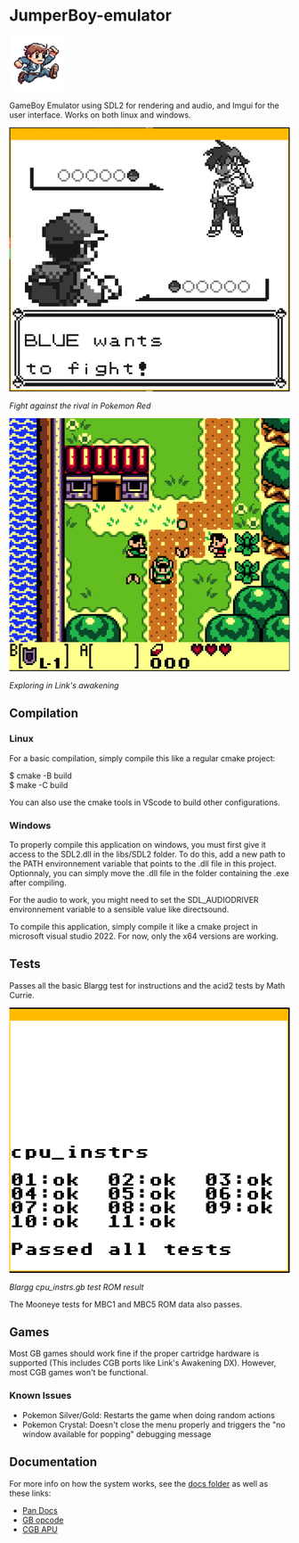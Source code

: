 # JumperBoy-emulator
<img src="./img/jump-man.png" width="100">

GameBoy Emulator using SDL2 for rendering and audio, and Imgui for the user interface. 
Works on both linux and windows.

![pkmn](./img/pkmn-red.png "Pokemon Red")

*Fight against the rival in Pokemon Red*

![zelda](./img/zelda-dx.png "Link's Awakening")

*Exploring in Link's awakening*

## Compilation

### Linux

For a basic compilation, simply compile this like a regular cmake project:

$ cmake -B build  
$ make -C build  

You can also use the cmake tools in VScode to build other configurations.

### Windows

To properly compile this application on windows, you must first give it access to the SDL2.dll in the libs/SDL2 folder.
To do this, add a new path to the PATH environnement variable that points to the .dll file in this project. Optionnaly, you 
can simply move the .dll file in the folder containing the .exe after compiling.  

For the audio to work, you might need to set the SDL_AUDIODRIVER environnement variable to a sensible value like directsound.  

To compile this application, simply compile it like a cmake project in microsoft visual studio 2022. For now, only the x64 versions 
are working.

## Tests

Passes all the basic Blargg test for instructions and the acid2 tests by Math Currie.

![test](./img/blargg-instr.png "Blargg")

*Blargg cpu_instrs.gb test ROM result*

The Mooneye tests for MBC1 and MBC5 ROM data also passes.

## Games

Most GB games should work fine if the proper cartridge hardware is supported (This includes CGB ports like Link's Awakening DX). However, most CGB games won't be functional.

### Known Issues

- Pokemon Silver/Gold: Restarts the game when doing random actions 
- Pokemon Crystal: Doesn't close the menu properly and triggers the "no window available for popping" debugging message

## Documentation

For more info on how the system works, see the [docs folder](./docs/) as well as these links:

- [Pan Docs](https://gbdev.io/pandocs/About.html)
- [GB opcode](https://gbdev.io/gb-opcodes/optables/)
- [CGB APU](https://jsgroth.dev/blog/posts/game-boy-color/)
